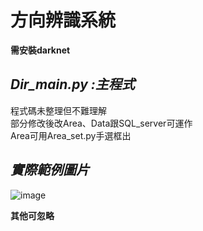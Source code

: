 # **方向辨識系統**
**需安裝darknet**    

## _**Dir_main.py :主程式**_        
  程式碼未整理但不難理解    
  部分修改後改Area、Data跟SQL_server可運作    
  Area可用Area_set.py手選框出    
    
## _**實際範例圖片**_

![image](https://github.com/MojitoBen/ACE_0324_/blob/main/Direction_Check/car.gif)



**其他可忽略**    
